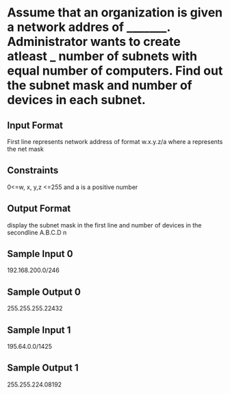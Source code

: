 # Assume that an organization is given a network addres of _______. Administrator wants to create atleast _ number of subnets with equal number of computers. Find out the subnet mask and number of devices in each subnet.
## Input Format
First line represents network address of format w.x.y.z/a where a represents the net mask
## Constraints
0<=w, x, y,z <=255 and a is a positive number
## Output Format
display the subnet mask in the first line and number of devices in the secondline A.B.C.D n
## Sample Input 0
192.168.200.0/246
## Sample Output 0
255.255.255.22432
## Sample Input 1
195.64.0.0/1425
## Sample Output 1
255.255.224.08192
